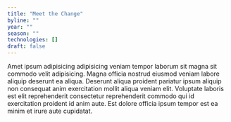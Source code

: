 ```yaml
---
title: "Meet the Change"
byline: ""
year: ""
season: ""
technologies: []
draft: false
---
```


Amet ipsum adipisicing adipisicing veniam tempor laborum sit magna sit commodo velit adipisicing. Magna officia nostrud eiusmod veniam labore aliquip deserunt ea aliqua. Deserunt aliqua proident pariatur ipsum aliquip non consequat anim exercitation mollit aliqua veniam elit. Voluptate laboris est elit reprehenderit consectetur reprehenderit commodo qui id exercitation proident id anim aute. Est dolore officia ipsum tempor est ea minim et irure aute cupidatat.